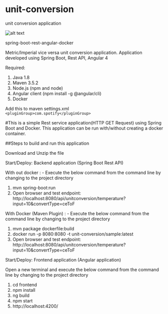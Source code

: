# unit-conversion
unit conversion application

![alt text](https://github.com/srimanthk/unit-conversion.v1/blob/master/Capture.png)

spring-boot-rest-angular-docker

Metric/Imperial vice versa unit conversion application. Application developed using Spring Boot, Rest API, Angular 4

Required:

1. Java 1.8
2. Maven 3.5.2
3. Node.js (npm and node)
4. Angular client (npm install -g @angular/cli)
5. Docker

Add this to maven settings.xml </br>
```<pluginGroup>com.spotify</pluginGroup>```

#This is a simple Rest service application(HTTP GET Request) using Spring Boot and Docker. This application can be run with/without creating a docker container.

##Steps to build and run this application

Download and Unzip the file

Start/Deploy: Backend application (Spring Boot Rest API)

With out docker : - Execute the below command from the command line by changing to the project directory 
1. mvn spring-boot:run
2. Open browser and test endpoint: http://localhost:8080/api/unitconversion/temperature?input=10&convertType=ceToF

With Docker (Maven Plugin) : - Execute the below command from the command line by changing to the project directory
1. mvn package dockerfile:build 
2. docker run -p 8080:8080 -t unit-conversion/sample:latest
3. Open browser and test endpoint: http://localhost:8080/api/unitconversion/temperature?input=10&convertType=ceToF
    
Start/Deploy: Frontend application (Angular application)

Open a new terminal and execute the below command from the command line by changing to the project directory
1. cd frontend
2. npm install
3. ng build
4. npm start
5. http://localhost:4200/


